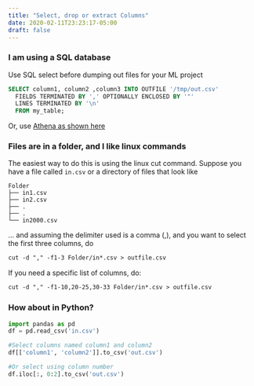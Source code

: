 ```yaml
---
title: "Select, drop or extract Columns"
date: 2020-02-11T23:23:17-05:00
draft: false
---
```


### I am using a SQL database

Use SQL select before dumping out files for your ML project

```SQL
SELECT column1, column2 ,column3 INTO OUTFILE '/tmp/out.csv'
  FIELDS TERMINATED BY ',' OPTIONALLY ENCLOSED BY '"'
  LINES TERMINATED BY '\n'
  FROM my_table;
```

Or, use [Athena as shown here](https://docs.aws.amazon.com/athena/latest/ug/querying.html)


### Files are in a folder, and I like linux commands

The easiest way to do this is using the linux cut command. Suppose you have a file called ```in.csv``` or a directory of files that look like 

```text
Folder
├── in1.csv
├── in2.csv
├── .
├── .
└── in2000.csv
```

... and assuming the delimiter used is a comma (,), and you want to select the first three columns, do

```html
cut -d "," -f1-3 Folder/in*.csv > outfile.csv
```

If you need a specific list of columns, do:

```html
cut -d "," -f1-10,20-25,30-33 Folder/in*.csv > outfile.csv
```

### How about in Python?
```python
import pandas as pd
df = pd.read_csv('in.csv')

#Select columns named column1 and column2
df[['column1', 'column2']].to_csv('out.csv')

#Or select using column number
df.iloc[:, 0:2].to_csv('out.csv')
```
